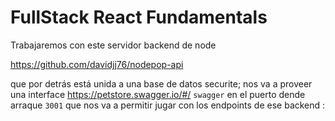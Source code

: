 # FullStack React Fundamentals

Trabajaremos con este servidor backend de node 

https://github.com/davidjj76/nodepop-api

que por detrás está unida a una base de datos securite; nos va a proveer una interface https://petstore.swagger.io/#/  `swagger` en el puerto dende arraque `3001` que nos va a permitir jugar con los endpoints de ese backend  :



